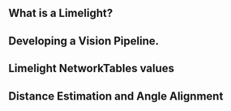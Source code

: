 ## What is a Limelight?

## Developing a Vision Pipeline.

## Limelight NetworkTables values

## Distance Estimation and Angle Alignment